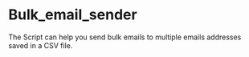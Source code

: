 # Bulk_email_sender
The Script can help you send bulk emails to multiple emails addresses saved in a CSV file.
